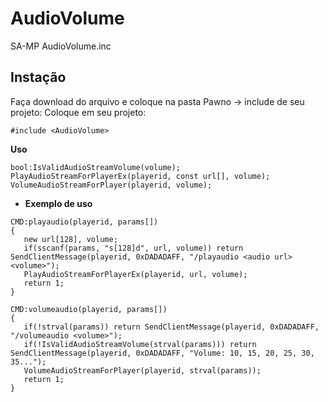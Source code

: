 # AudioVolume
SA-MP AudioVolume.inc 

## Instação

Faça download do arquivo e coloque na pasta Pawno -> include de seu projeto:
Coloque em seu projeto:

```pawn
#include <AudioVolume>
```

**Uso**
 
```pawn
bool:IsValidAudioStreamVolume(volume);
PlayAudioStreamForPlayerEx(playerid, const url[], volume);
VolumeAudioStreamForPlayer(playerid, volume);
```

 * **Exemplo de uso**
 
 ```pawn
CMD:playaudio(playerid, params[])
{
	new url[128], volume;
	if(sscanf(params, "s[128]d", url, volume)) return SendClientMessage(playerid, 0xDADADAFF, "/playaudio <audio url> <volume>");
	PlayAudioStreamForPlayerEx(playerid, url, volume);
	return 1;
}

CMD:volumeaudio(playerid, params[])
{
	if(!strval(params)) return SendClientMessage(playerid, 0xDADADAFF, "/volumeaudio <volume>");
	if(!IsValidAudioStreamVolume(strval(params))) return SendClientMessage(playerid, 0xDADADAFF, "Volume: 10, 15, 20, 25, 30, 35...");
	VolumeAudioStreamForPlayer(playerid, strval(params));
	return 1;
}
 ```
